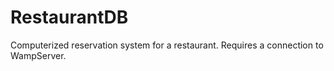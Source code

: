 # RestaurantDB

Computerized reservation system for a restaurant. Requires a connection to WampServer.
